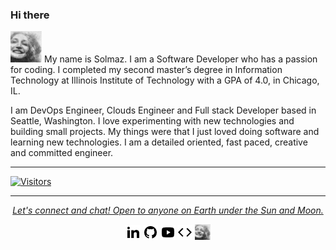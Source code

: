 ### Hi there
<a href="https://solmazsm.github.io/develop/" alt="Develop"><img src="https://github.com/solmazsm/solmazsm/blob/main/paint.png" width="50" height="50"></a>
My name is Solmaz. I am a Software Developer who has a passion for coding. I completed my second master’s degree in Information Technology at Illinois Institute of Technology with a GPA of 4.0, in Chicago, IL.

I am DevOps Engineer, Clouds Engineer and Full stack Developer based in Seattle, Washington. I love experimenting with new technologies and building small projects.
My things were that I just loved doing software and learning new technologies.  I am a detailed oriented, fast paced, creative and committed engineer.
 <a href="https://htmlsolmazseyedmonirsep2020.blogspot.com/" alt="Blog">



<hr>


![Visitors](https://shields.io/badge/dynamic/json?color=blue&label=visitors&query=value&url=https%3A%2F%2Fapi.countapi.xyz%2Fhit%2Fsolmazsm%2Fvisits)

 
<hr>
<p align="center">
  <i>Let's connect and chat! Open to anyone on Earth under the Sun and Moon.</i>
<p align="center">
   <a href="https://www.linkedin.com/in/solmaz-seyedmonir/"><img src="https://github.com/solmazsm/solmazsm/blob/main/linkedin.png"></a>
   <a href="https://github.com/solmazsm" alt="GitHub"><img src="https://github.com/solmazsm/solmazsm/blob/main/github.png"></a>
  <a href="https://www.youtube.com/channel/UCDl6AuRGel1pU4MxvnLL2uw" alt="Youtube"><img src="https://github.com/solmazsm/solmazsm/blob/main/youtube.png"></a>
  <a href="https://solmazsm.github.io/develop/" alt="Develop"><img src="https://github.com/solmazsm/solmazsm/blob/main/code-line.png"></a>
 <a href="https://solmazsm.github.io/develop/" alt="Develop"><img src="https://github.com/solmazsm/solmazsm/blob/main/paint.png" width="25" height="25"></a>
</p>
  
</p>


<!--

**solmazsm/solmazsm** is a ✨ _special_ ✨ repository because its `README.md` (this file) appears on your GitHub profile.

Here are some ideas to get you started:

- 🔭 I’m currently working on ...
- 🌱 I’m currently learning ...
- 👯 I’m looking to collaborate on ...
- 🤔 I’m looking for help with ...
- 💬 Ask me about ...
- 📫 How to reach me: ...
- 😄 Pronouns: ...
- ⚡ Fun fact: ...
-->

